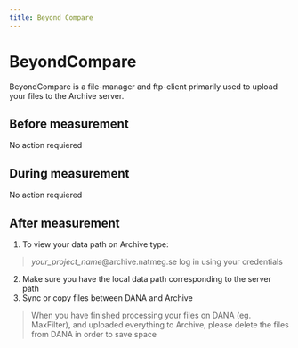 ```yaml
---
title: Beyond Compare
---
```



# BeyondCompare

BeyondCompare is a file-manager and ftp-client primarily used to upload your files to the Archive server.

## Before measurement

No action requiered

## During measurement

No action requiered

## After measurement

1. To view your data path on Archive type:

> *your_project_name*@archive.natmeg.se
> log in using your credentials

2. Make sure you have the local data path corresponding to the server path
3. Sync or copy files between DANA and Archive

> When you have finished processing your files on DANA (eg. MaxFilter), and uploaded everything to Archive, please delete the files from DANA in order to save space
